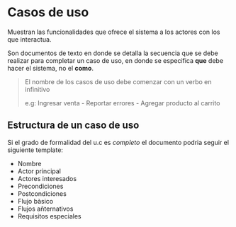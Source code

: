 # Casos de uso

Muestran las funcionalidades que ofrece el
sistema a los actores con los que interactua.

Son documentos de texto en donde se detalla la
secuencia que se debe realizar para completar
un caso de uso, en donde se especifica **que**
debe hacer el sistema, no el **como**.

> El nombre de los casos de uso debe comenzar
> con un verbo en infinitivo
> 
> e.g: Ingresar venta - Reportar errores - Agregar producto al carrito

## Estructura de un caso de uso

Si el grado de formalidad del u.c es *completo*
el documento podria seguir el siguiente template:
- Nombre
- Actor principal
- Actores interesados
- Precondiciones
- Postcondiciones
- Flujo bàsico
- Flujos añternativos
- Requisitos especiales